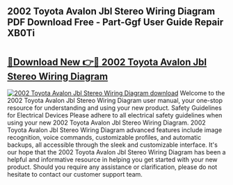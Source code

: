 ## 2002 Toyota Avalon Jbl Stereo Wiring Diagram PDF Download Free - Part-Ggf User Guide Repair XB0Ti

# <h2><a href="http://dfr63y.blite.top/?on=2002+Toyota+Avalon+Jbl+Stereo+Wiring+Diagram">🔗Download New 👉🔴 2002 Toyota Avalon Jbl Stereo Wiring Diagram</a></h2>

[![2002 Toyota Avalon Jbl Stereo Wiring Diagram download](https://i.imgur.com/lujVjoI.png)](http://dfr63y.blite.top/?on=2002+Toyota+Avalon+Jbl+Stereo+Wiring+Diagram)
Welcome to the 2002 Toyota Avalon Jbl Stereo Wiring Diagram user manual, your one-stop resource for understanding and using your new product. Safety Guidelines for Electrical Devices Please adhere to all electrical safety guidelines when using your new 2002 Toyota Avalon Jbl Stereo Wiring Diagram. 2002 Toyota Avalon Jbl Stereo Wiring Diagram advanced features include image recognition, voice commands, customizable profiles, and automatic backups, all accessible through the sleek and customizable interface. It's our hope that the 2002 Toyota Avalon Jbl Stereo Wiring Diagram has been a helpful and informative resource in helping you get started with your new product. Should you require any assistance or clarification, please do not hesitate to contact our customer support team.
